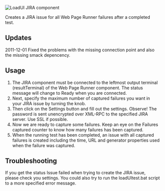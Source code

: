 ![LoadUI JIRA component](http://www.loadui.org/images/stories/homepage/jira.png)

Creates a JIRA issue for all Web Page Runner failures after a completed test.

Updates
-------
2011-12-01 Fixed the problems with the missing connection point and also the missing smack depencency.

Usage
-----

1. The JIRA component must be connected to the leftmost output terminal (resultTerminal) of the Web Page Runner component. The status message will change to Ready when you are connected.
2. Next, specify the maximum number of captured failures you want in your JIRA issue by turning the knob.
3. Then click on the Settings button and fill out the settings. Observe! The password is sent unencrypted over XML-RPC to the specified JIRA server. Use SSL if possible.
4. Now we are ready to capture some failures. Keep an eye on the Failures captured counter to know how many failures has been captured.
5. When the running test has been completed, an issue with all captured failures is created including the time, URL and generator properties used when the failure was captured.

Troubleshooting
---------------
If you get the status Issue failed when trying to create the JIRA issue, please check you settings. You could also try to run the loadUItest.bat script to a more specified error message.
